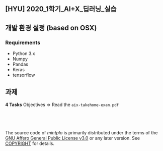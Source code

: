 ## [HYU] 2020_1학기_AI+X_딥러닝_실습

## 개발 환경 설정 (based on OSX)
### Requirements
- Python 3.x
- Numpy
- Pandas
- Keras
- tensorflow

## 과제

**4 Tasks** Objectives => Read the `aix-takehome-exam.pdf`


&nbsp;
--------

The source code of *mintplo* is primarily distributed under the terms
of the [GNU Affero General Public License v3.0] or any later version. See
[COPYRIGHT] for details.

[GNU Affero General Public License v3.0]: LICENSE
[COPYRIGHT]: COPYRIGHT

